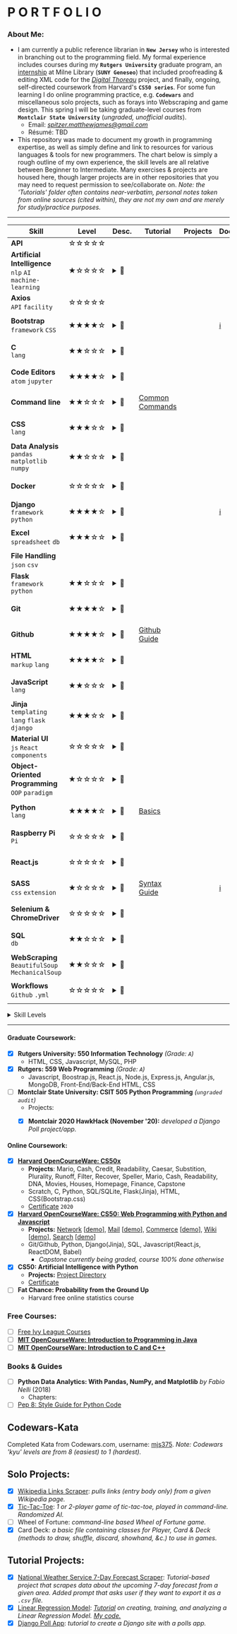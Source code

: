 # P O R T F O L I O



### About Me:
- I am currently a public reference librarian in **```New Jersey```** who is interested in branching out to the programming field. My formal experience includes courses during my **```Rutgers University```** graduate program, an [internship](https://digitalthoreau.org/team/) at Milne Library (**```SUNY Geneseo```**) that included proofreading & editing XML code for the *[Digital Thoreau](https://digitalthoreau.org/)* project, and finally, ongoing, self-directed coursework from Harvard's **```CS50 series```**. For some fun learning I do online programming practice, e.g. **```Codewars```** and miscellaneous solo projects, such as forays into Webscraping and game design. This spring I will be taking graduate-level courses from **```Montclair State University```** (*ungraded, unofficial audits*).
  - Email: *spitzer.matthewjames@gmail.com*
  - Résumé: TBD
- This repository was made to document my growth in programming expertise, as well as simply define and link to resources for various languages & tools for new programmers. The chart below is simply a rough outline of my own experience, the skill levels are all relative between Beginner to Intermediate. Many exercises & projects are housed here, though larger projects are in other repositories that you may need to request permission to see/collaborate on. *Note: the 'Tutorials' folder often contains near-verbatim, personal notes taken from online sources (cited within), they are not my own and are merely for study/practice purposes.*
 
 
<hr>

Skill | Level | Desc. | Tutorial | Projects | Doc
------|-------|-------|----------|----------|-----
**API**<br> | ☆☆☆☆☆ |
**Artificial Intelligence**<br>```nlp``` ```AI``` ```machine-learning``` | ★☆☆☆☆ | <p><details><summary>:bookmark:</summary>*– see CS50: Artificial Intelligence with Python repository for complete project directory of AI-programs.*</details></p>
**Axios**<br>```API``` ```facility```  | ☆☆☆☆☆ |
**Bootstrap**<br>```framework``` ```CSS``` | ★★★★☆ | <p><details><summary>:bookmark:</summary>*– pre-written, open-source CSS that programmers can use (by importing and assigning relevant class/id names to an element), thus not wasting time creating universal styles from scratch.*</details></p> | | | [:information_source:](https://getbootstrap.com/docs/4.5/getting-started/introduction/)
**C**<br>```lang``` | ★★☆☆☆ | <p><details><summary>:bookmark:</summary>*– a high-level language that, unlike Python, needs to be 'compiled' into machine-readable code before it is run.*</details></p> | 
**Code Editors**<br>```atom``` ```jupyter``` | ★★★★☆ | <p><details><summary>:bookmark:</summary>*– text & code-editors used in programming.*</details></p> |
**Command line** | ★★☆☆☆ | <p><details><summary>:bookmark:</summary>*– a text interface for interacting with the computer, which takes in commands and can do almost anything.*</details></p> | [Common Commands](https://github.com/mjs375/Coding-Gymnasium/blob/main/Command_Line_Tutorial.md)
**CSS**<br>```lang``` | ★★★☆☆ | <p><details><summary>:bookmark:</summary>*the styling of a webpage– colors, font styles, borders & margins, mobile adaptation, animations, &c. <br>– Cascading Style Sheets (.css)*</details></p> | 
**Data Analysis**<br>```pandas``` ```matplotlib``` ```numpy``` | ★★☆☆☆ | <p><details><summary>:bookmark:</summary>*- Python libraries designed to help analyze data quickly and efficiently. <br>- "Python Data Analytics: Pandas, NumPy, and Matplotlib". *</details></p> | 
**Docker** | ☆☆☆☆☆ | <p><details><summary>:bookmark:</summary>*– provides the ability to package and run an application inside a discreet environment/container. (Docker containerifies a whole OS system; a Virtual Environment, only Python dependencies; a Virtual Machine, all the harddrive and OS.) *</details></p> |
**Django**<br>```framework``` ```python``` | ★★★★☆ | <p><details><summary>:bookmark:</summary>*– a framework for Python & SQL centered around Models-Templates-Views, that easily builds websites, and even includes an admin module for easy data/DB editing.*</details></p> | | | [:information_source:](https://docs.djangoproject.com/en/3.1/)
**Excel**<br>```spreadsheet``` ```db```  | ★★★☆☆ | <p><details><summary>:bookmark:</summary>*– a common office spreadsheet program to collect and sort data, make calculations and do analysis, design charts, &c.*</details></p> | 
**File Handling**<br>```json``` ```csv``` | | | | |
**Flask**<br>```framework``` ```python```  | ★★☆☆☆ | <p><details><summary>:bookmark:</summary>*– a lightweight web framework for __Python__.*</details></p> | 
**Git** | ★★★★☆ | <p><details><summary>:bookmark:</summary>*– a series of terminal commands (add, commit, merge, branch, checkout...) which lets users manage versions of source-code (e.g. connect & interact with Github.com)*</details></p> |
**Github** | ★★★★☆ | <p><details><summary>:bookmark:</summary>*– a site which allows users to store & manage source-code and conduct version control.*</details></p> | [Github Guide](https://github.com/mjs375/Coding-Gymnasium/blob/main/GitHub_Tutorial.md)
**HTML**<br>```markup``` ```lang``` | ★★★★☆ | <p><details><summary>:bookmark:</summary>*– the static structure & content of a webpage, styled by __CSS__ and made dynamic/interactive with __JS__. <br>– HyperText Markup Language (.html)*</details></p> | 
**JavaScript**<br>```lang```  | ★★☆☆☆ | <p><details><summary>:bookmark:</summary>*– a programming language that makes a website dynamic and interactive. Often client-side, meaning the client's web browser processes it rather than a more length web request to the web server.*</details></p> |
**Jinja**<br>```templating``` ```lang``` ```flask``` ```django```| ★★★☆☆ | <p><details><summary>:bookmark:</summary>*– a templating-language that allows __Python__ functions & variables to be inserted into HTML templates, used in both the __Flask__ & __Django__ frameworks.*</details></p> |
**Material UI**<br>```js``` ```React``` ```components``` | ☆☆☆☆☆ | <p><details><summary>:bookmark:</summary>*– an open-source framework for React components.*</details></p> | 
**Object-Oriented Programming**<br>```OOP``` ```paradigm``` | ★☆☆☆☆ | <p><details><summary>:bookmark:</summary>*– a programming paradigm that relies on Classes and internal attributes(features) & methods (behaviors), rather than that of procedural programming, which relies on blocks of code inside functions.*</details></p> |
**Python**<br> ```lang``` | ★★★★☆ | <p><details><summary>:bookmark:</summary>*– an interpreted programming language (no need to compile into 'machine code' first).*</details></p> | [Basics](https://github.com/mjs375/Coding-Gymnasium/blob/main/Python_Tutorial.md)
**Raspberry Pi**<br>```Pi``` | ☆☆☆☆☆ | <p><details><summary>:bookmark:</summary>*– a tiny, cheap, single-board computer that can be loaded with many portable projects.*</details></p> |
**React.js** | ☆☆☆☆☆ | <p><details><summary>:bookmark:</summary>*– a JavaScript library*</details></p> |
**SASS**<br>```css``` ```extension``` | ★☆☆☆☆ | <p><details><summary>:bookmark:</summary>*– an extension of CSS that allows the user of variables and other advanced features like inheritance when creating large, complicated stylesheets.<br>– Syntactically Awesome StyleSheets (.scss)*</details></p> | [Syntax Guide](https://github.com/mjs375/Coding-Gymnasium/blob/main/SASS_Tutorial.md) | | [:information_source:](https://sass-lang.com/)
**Selenium & ChromeDriver** | ☆☆☆☆☆ | <p><details><summary>:bookmark:</summary>*– a portable framework for testing programs. Simulates opening a web browser for client-side interaction/testing.*</details></p> |
**SQL**<br>```db``` | ★★☆☆☆ | <p><details><summary>:bookmark:</summary>*– a relational database. Most familiar with SQLite, Django's built-in DB during production.*</details></p> |
**WebScraping**<br> ```BeautifulSoup``` ```MechanicalSoup``` | ★★☆☆☆ | <p><details><summary>:bookmark:</summary>*– programs that harvest data from websites, using a variety of tools and libraries.<br>– Beautiful Soup<br>– Mechanical Soup<br>– urllib*</details></p> |
**Workflows**<br> ```Github``` ```.yml``` | ☆☆☆☆☆ | <p><details><summary>:bookmark:</summary>*– wherein certain actions are automated, e.g. __Github Actions__ performing program tests every time a version is pushed to the remote repository.<br>– (.yml/.yaml)*</details></p> |

<p><details><summary>Skill Levels</summary>- ☆☆☆☆☆: aware of, want to learn<br>- ★☆☆☆☆: learned in lesson<br>- ★★☆☆☆: exercise practice<br>- ★★★☆☆: used for a project<br>- ★★★★☆: used all the time/utilized in many projects<br>- ★★★★★: extremely confident, intermediate level</details></p>

<hr>

#### Graduate Coursework:
- [x] **Rutgers University: 550 Information Technology** *(Grade: ```A```)*
  - HTML, CSS, Javascript, MySQL, PHP
- [x] **Rutgers: 559 Web Programming** *(Grade: ```A```)*
  - Javascript, Boostrap.js, React.js, Node.js, Express.js, Angular.js, MongoDB, Front-End/Back-End HTML, CSS
- [ ] **Montclair State University: CSIT 505 Python Programming** *(```ungraded audit```)*
  - Projects:
  - [x] **Montclair 2020 HawkHack (November '20):** *developed a Django Poll project/app.*
  
 
#### Online Coursework:
- [x] **[Harvard OpenCourseWare: CS50x](https://cs50.harvard.edu/x/2020/)**
  - **Projects**: Mario, Cash, Credit, Readability, Caesar, Substition, Plurality, Runoff, Filter, Recover, Speller, Mario, Cash, Readability, DNA, Movies, Houses, Homepage, Finance, Capstone
  - Scratch, C, Python, SQL/SQLite, Flask(Jinja), HTML, CSS(Bootstrap.css)
  - [Certificate](https://github.com/mjs375/Coding-Gymnasium/files/5459727/CS50xCERT.pdf) ```2020```
- [x] **[Harvard OpenCourseWare: CS50: Web Programming with Python and Javascript](https://cs50.harvard.edu/web/2020/)**
  - **Projects:** [Network](https://github.com/mjs375/cs50_Network) [[demo](https://youtu.be/ZVWUChcXROc)], [Mail](https://github.com/mjs375/CS50Python/tree/master/mail) [[demo](https://youtu.be/Q_k1aYlhL0g)], [Commerce](https://github.com/mjs375/CS50Python/tree/master/4/commerce) [[demo](https://youtu.be/_4-p51yivLI)], [Wiki](https://github.com/mjs375/CS50Python/tree/master/3/wiki) [[demo](https://youtu.be/_A0URKeuQmM)], [Search](https://github.com/mjs375/CS50Python/tree/master/0/search) [[demo](https://youtu.be/qz-boka5HxA)]
  - Git/Github, Python, Django(Jinja), SQL, Javascript(React.js, ReactDOM, Babel)
    - *Capstone currently being graded, course 100% done otherwise*
- [x] **CS50: Artificial Intelligence with Python**
  - **Projects:** [Project Directory](https://github.com/mjs375/CS50AI/blob/main/README.md)
  - [Certificate]()
- [ ] **Fat Chance: Probability from the Ground Up**
  - Harvard free online statistics course
### Free Courses:
  - [ ] [Free Ivy League Courses](https://www.classcentral.com/collection/ivy-league-moocs?subject=cs)
- [ ] **[MIT OpenCourseWare: Introduction to Programming in Java](https://ocw.mit.edu/courses/electrical-engineering-and-computer-science/6-092-introduction-to-programming-in-java-january-iap-2010/)**
- [ ] **[MIT OpenCourseWare: Introduction to C and C++](https://ocw.mit.edu/courses/electrical-engineering-and-computer-science/6-s096-introduction-to-c-and-c-january-iap-2013/)**
### Books & Guides
-[ ] **Python Data Analytics: With Pandas, NumPy, and Matplotlib** *by Fabio Nelli* (2018)
  - Chapters: 
- [ ] [Pep 8: Style Guide for Python Code](https://www.python.org/dev/peps/pep-0008/#maximum-line-length)

## Codewars-Kata
Completed Kata from Codewars.com, username: [mjs375](https://www.codewars.com/users/mjs375). *Note: Codewars 'kyu' levels are from 8 (easiest) to 1 (hardest).*

## Solo Projects:
- [x] [Wikipedia Links Scraper](https://github.com/mjs375/Workshop/blob/main/Web_Scraping/WikiArticle_scraper.py): *pulls links (entry body only) from a given Wikipedia page.*
- [x] [Tic-Tac-Toe](https://github.com/mjs375/Coding-Gymnasium/blob/main/Games/tictactoe.py): *1 or 2-player game of tic-tac-toe, played in command-line. Randomized AI.*
- [ ] Wheel of Fortune: *command-line based Wheel of Fortune game.*
- [x] Card Deck: *a basic file containing classes for Player, Card & Deck (methods to draw, shuffle, discard, showhand, &c.) to use in games.*

## Tutorial Projects:
- [x] [National Weather Service 7-Day Forecast Scraper](https://github.com/mjs375/Workshop/blob/main/Web_Scraping/Weatherscrape.py): *Tutorial-based project that scrapes data about the upcoming 7-day forecast from a given area. Added prompt that asks user if they want to export it as a ```.csv``` file.*
- [x] [Linear Regression Model](https://www.youtube.com/watch?v=MRm5sBfdBBQ): *[Tutorial](https://github.com/areed1192/sigma_coding_youtube/blob/master/python/python-data-science/machine-learning/simple-linear-regression/Linear%20Regression%20Model.pdf) on creating, training, and analyzing a Linear Regression Model. [My code.](https://github.com/mjs375/Workshop/tree/main/Regression%20Models)*
- [x] [Django Poll App](https://docs.djangoproject.com/en/3.1/intro/): *tutorial to create a Django site with a polls app.*
